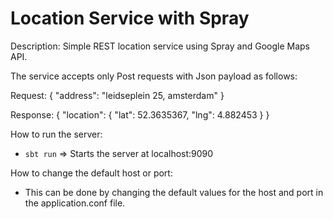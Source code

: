 Location Service with Spray
===========================

Description:
Simple REST location service using Spray and Google Maps API.

The service accepts only Post requests with Json payload as follows:

Request:
{
  "address": "leidseplein 25, amsterdam"
}

Response:
{
  "location": {
    "lat": 52.3635367,
    "lng": 4.882453
  }
}

How to run the server:

- `sbt run` => Starts the server at localhost:9090

How to change the default host or port:

- This can be done by changing the default values for the host and port in the application.conf file.
